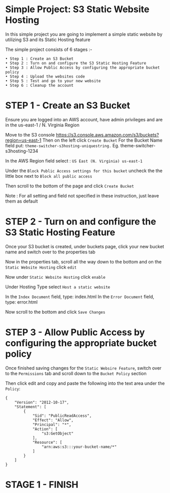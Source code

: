 # Simple Project: S3 Static Website Hosting

In this simple project you are going to implement a simple static website by utilizing S3 and its Static Hosting feature 

The simple project consists of 6 stages :-
```
• Step 1 : Create an S3 Bucket
• Step 2 : Turn on and configure the S3 Static Hosting Feature
• Step 3 : Allow Public Access by configuring the appropriate bucket policy
• Step 4 : Upload the websites code
• Step 5 : Test and go to your new website
• Step 6 : Cleanup the account
```

# STEP 1 - Create an S3 Bucket
Ensure you are logged into an AWS account, have admin privileges and are in the us-east-1 / N. Virginia Region

Move to the S3 console https://s3.console.aws.amazon.com/s3/buckets?region=us-east-1
Then on the left click ```Create Bucket```
For the Bucket Name field put: ```theme-switcher-s3hosting-uniquestring.``` Eg. theme-switcher-s3hosting-1234

In the AWS Region field select : ```US East (N. Virginia) us-east-1```

Under the ```Block Public Access settings for this bucket``` uncheck the the little box next to ```Block all public access```

Then scroll to the bottom of the page and click ```Create Bucket```

Note : For all setting and field not specified in these instruction, just leave them as default

# STEP 2 - Turn on and configure the S3 Static Hosting Feature

Once your S3 bucket is created, under buckets page, click your new bucket name and switch over to the properties tab 

Now in the properties tab, scroll all the way down to the bottom and on the ```Static Website Hosting``` click ```edit```

Now under ``Static Website Hosting`` click ``enable``

Under Hosting Type select ``Host a static website``

In the ``Index Document`` field, type: index.html
In the ``Error Document`` field, type: error.html

Now scroll to the bottom and click ``Save Changes``

# STEP 3 - Allow Public Access by configuring the appropriate bucket policy

Once finished saving changes for the ``Static Websire Feature``, switch over to the ``Permissions`` tab and scroll down to the ``Bucket Policy`` section

Then click edit and copy and paste the following into the text area under the ``Policy``: 

```
{
    "Version": "2012-10-17",
    "Statement": [
        {
            "Sid": "PublicReadAccess",
            "Effect": "Allow",
            "Principal": "*",
            "Action": [
                "s3:GetObject"
            ],
            "Resource": [
                "arn:aws:s3:::your-bucket-name/*"
            ]
        }
    ]
}
```



# STAGE 1 - FINISH   


